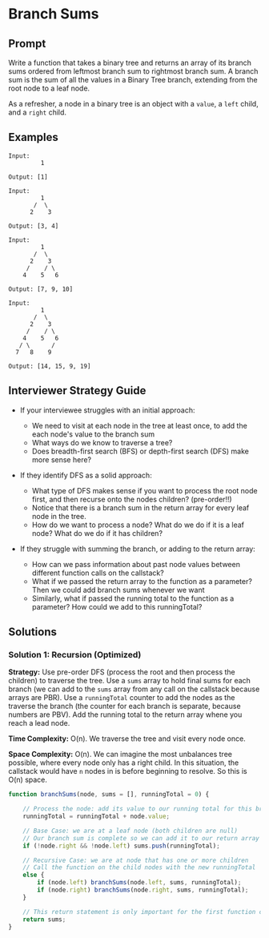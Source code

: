 # Branch Sums

## Prompt
Write a function that takes a binary tree and returns an array of its branch sums ordered from leftmost branch sum to rightmost branch sum. A branch sum is the sum of all the values in a Binary Tree branch, extending from the root node to a leaf node.

As a refresher, a node in a binary tree is an object with a `value`, a `left` child, and a `right` child.

## Examples
```
Input:
         1

Output: [1]
```
```
Input:
         1
       /  \
      2    3

Output: [3, 4]
```
```
Input:
         1
       /  \
      2    3
     /    / \
    4    5   6

Output: [7, 9, 10]
```
```
Input:
         1
       /  \
      2    3
     /    / \
    4    5   6
   / \      /
  7   8    9

Output: [14, 15, 9, 19]
```

## Interviewer Strategy Guide

- If your interviewee struggles with an initial approach:
  - We need to visit at each node in the tree at least once, to add the each node's value to the branch sum
  - What ways do we know to traverse a tree?
  - Does breadth-first search (BFS) or depth-first search (DFS) make more sense here?

- If they identify DFS as a solid approach:
  - What type of DFS makes sense if you want to process the root node first, and then recurse onto the nodes children? (pre-order!!)
  - Notice that there is a branch sum in the return array for every leaf node in the tree.
  - How do we want to process a node? What do we do if it is a leaf node? What do we do if it has children?

- If they struggle with summing the branch, or adding to the return array:
  - How can we pass information about past node values between different function calls on the callstack?
  - What if we passed the return array to the function as a parameter? Then we could add branch sums whenever we want
  - Similarly, what if passed the running total to the function as a parameter? How could we add to this runningTotal?

## Solutions

### Solution 1: Recursion (Optimized)
**Strategy:** Use pre-order DFS (process the root and then process the children) to traverse the tree. Use a `sums` array to hold final sums for each branch (we can add to the `sums` array from any call on the callstack because arrays are PBR). Use a `runningTotal` counter to add the nodes as the traverse the branch (the counter for each branch is separate, because numbers are PBV). Add the running total to the return array whene you reach a lead node.

**Time Complexity:** O(n). We traverse the tree and visit every node once.

**Space Complexity:** O(n). We can imagine the most unbalances tree possible, where every node only has a right child. In this situation, the callstack would have `n` nodes in is before beginning to resolve. So this is O(n) space.

```javascript
function branchSums(node, sums = [], runningTotal = 0) {

    // Process the node: add its value to our running total for this branch
	runningTotal = runningTotal + node.value;

	// Base Case: we are at a leaf node (both children are null)
    // Our branch sum is complete so we can add it to our return array
	if (!node.right && !node.left) sums.push(runningTotal);

	// Recursive Case: we are at node that has one or more children
    // Call the function on the child nodes with the new runningTotal
	else {
		if (node.left) branchSums(node.left, sums, runningTotal);
		if (node.right) branchSums(node.right, sums, runningTotal);
	}

	// This return statement is only important for the first function call
	return sums;
}
```
